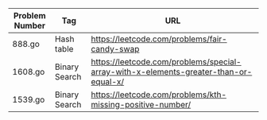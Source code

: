 | Problem Number | Tag           | URL                                                                                  |
| -------------- | ------------- | ------------------------------------------------------------------------------------ |
| 888.go         | Hash table    | https://leetcode.com/problems/fair-candy-swap                                        |
| 1608.go        | Binary Search | https://leetcode.com/problems/special-array-with-x-elements-greater-than-or-equal-x/ |
| 1539.go        | Binary Search | https://leetcode.com/problems/kth-missing-positive-number/                           |
